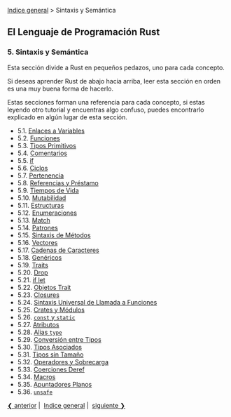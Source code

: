 [Indice general](_index.md) > Sintaxis y Semántica

## El Lenguaje de Programación Rust

### 5. Sintaxis y Semántica

Esta sección divide a Rust en pequeños pedazos, uno para cada concepto.

Si deseas aprender Rust de abajo hacia arriba, leer esta sección en orden es una
muy buena forma de hacerlo.

Estas secciones forman una referencia para cada concepto, si estas leyendo otro
tutorial y encuentras algo confuso, puedes encontrarlo explicado en algún lugar
de esta sección.

- 5.1. [Enlaces a Variables](ch05-01-variable-bindings.md)
- 5.2. [Funciones](ch05-02-functions.md)
- 5.3. [Tipos Primitivos](ch05-03-primitive-types.md)
- 5.4. [Comentarios](ch05-04-comments.md)
- 5.5. [if](ch05-05-if.md)
- 5.6. [Ciclos](ch05-06-loops.md)
- 5.7. [Pertenencia](ch05-07-ownership.md)
- 5.8. [Referencias y Préstamo](ch05-08-references-and-borrowing.md)
- 5.9. [Tiempos de Vida](ch05-09-lifetimes.md)
- 5.10. [Mutabilidad](ch05-10-mutability.md)
- 5.11. [Estructuras](ch05-11-structs.md)
- 5.12. [Enumeraciones](ch05-12-enums.md)
- 5.13. [Match](ch05-13-match.md)
- 5.14. [Patrones](ch05-14-patterns.md)
- 5.15. [Sintaxis de Métodos](ch05-15-method-syntax.md)
- 5.16. [Vectores](ch05-16-vectors.md)
- 5.17. [Cadenas de Caracteres](ch05-17-strings.md)
- 5.18. [Genéricos](ch05-18-generics.md)
- 5.19. [Traits](ch05-19-traits.md)
- 5.20. [Drop](ch05-20-drop.md)
- 5.21. [if let](ch05-21-if-let.md)
- 5.22. [Objetos Trait](ch05-22-trait-objects.md)
- 5.23. [Closures](ch05-23-closures.md)
- 5.24. [Sintaxis Universal  de Llamada a Funciones](ch05-24-ufcs.md)
- 5.25. [Crates y Módulos](ch05-25-crates-and-modules.md)
- 5.26. [`const` y `static`](ch05-26-const-and-static.md)
- 5.27. [Atributos](ch05-27-attributes.md)
- 5.28. [Alias `type`](ch05-28-type-aliases.md)
- 5.29. [Conversión entre Tipos](ch05-29-casting-between-types.md)
- 5.30. [Tipos Asociados](ch05-30-associated-types.md)
- 5.31. [Tipos sin Tamaño](ch05-31-unsized-types.md)
- 5.32. [Operadores y Sobrecarga](ch05-32-operators-and-overloading.md)
- 5.33. [Coerciones Deref](ch05-33-deref-coercions.md)
- 5.34. [Macros](ch05-34-macros.md)
- 5.35. [Apuntadores Planos](ch05-35-raw-pointers.md)
- 5.36. [`unsafe`](ch05-36-unsafe.md)

[❮ anterior](ch04-10-release-channels.md)&nbsp;|&nbsp;
[Indice general](_index.md)&nbsp;|&nbsp;
[siguiente ❯](ch05-01-variable-bindings.md)
